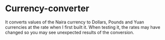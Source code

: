 # Currency-converter
It converts values of the Naira currency to Dollars, Pounds and Yuan currencies at the rate when I first built it. When testing it, the rates may have changed so you may see unexpected results of the conversion.
